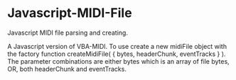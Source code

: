 # Javascript-MIDI-File
Javascript MIDI file parsing and creating.

A Javascript version of VBA-MIDI.
To use create a new midiFile object with the factory function createMidiFile( { bytes, headerChunk, eventTracks } ). The parameter combinations are either bytes which is an array of file bytes, OR, both headerChunk and eventTracks.
